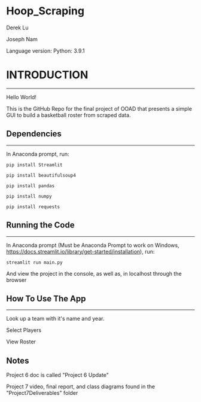 # Hoop_Scraping

Derek Lu

Joseph Nam

Language version: Python: 3.9.1

# INTRODUCTION
------------

Hello World!

This is the GitHub Repo for the final project of OOAD that presents a simple GUI to build a basketball roster from scraped data.

## Dependencies
___

In Anaconda prompt, run:

`pip install Streamlit`

`pip install beautifulsoup4`

`pip install pandas`

`pip install numpy`

`pip install requests`

## Running the Code
___

In Anaconda prompt (Must be Anaconda Prompt to work on Windows, https://docs.streamlit.io/library/get-started/installation), run:

`streamlit run main.py`


And view the project in the console, as well as, in localhost through the browser

## How To Use The App
___

Look up a team with it's name and year.

Select Players

View Roster

## Notes

Project 6 doc is called "Project 6 Update"

Project 7 video, final report, and class diagrams found in the "Project7Deliverables" folder

